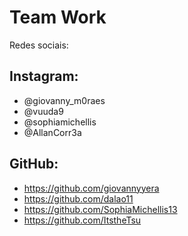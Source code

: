 # Team Work

Redes sociais:

## Instagram:
- @giovanny_m0raes
- @vuuda9
- @sophiamichellis
- @AllanCorr3a

## GitHub:

- https://github.com/giovannyyera
- https://github.com/dalao11
- https://github.com/SophiaMichellis13
- https://github.com/ItstheTsu